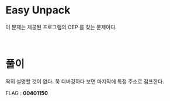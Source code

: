 
# Easy Unpack
이 문제는 제공된 프로그램의 OEP 를 찾는 문제이다.

&nbsp;
# 풀이

딱히 설명할 것이 없다. 쭉 디버깅하다 보면 마지막에 특정 주소로 점프한다.

FLAG : **00401150**